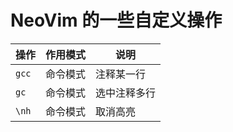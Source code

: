 # NeoVim 的一些自定义操作

|      操作      |    作用模式    |     说明      |
| -------------- | -------------- | ------------- |
|     `gcc`      |    命令模式    |   注释某一行  |
|     `gc`       |    命令模式    |   选中注释多行|
|     `\nh`      |    命令模式    |   取消高亮    |
